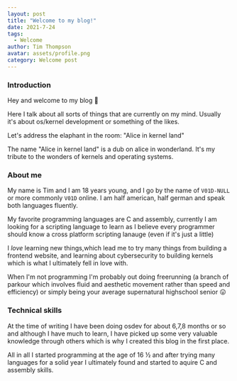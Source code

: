 ```yaml
---
layout: post
title: "Welcome to my blog!"
date: 2021-7-24
tags:
  - Welcome
author: Tim Thompson
avatar: assets/profile.png
category: Welcome post
---
```


### Introduction
Hey and welcome to my blog 👋

Here I talk about all sorts of things that are currently on my mind.
Usually it's about os/kernel development or something of the likes.

Let's address the elaphant in the room: "Alice in kernel land"

The name "Alice in kernel land" is a dub on alice in wonderland.
It's my tribute to the wonders of kernels and operating systems.

### About me
My name is Tim and I am 18 years young, and I go by the name of `V01D-NULL` or more commonly `V01D` online.
I am half american, half german and speak both languages fluently.

My favorite programming languages are C and assembly, currently I am looking for a 
scripting language to learn as I believe every programmer should know a cross platform scripting lanauge (even if it's just a little)

I _love_ learning new things,which lead me to try many things from building a frontend website, and learning about cybersecurity to building kernels which is what I ultimately fell in love with.

When I'm not programming I'm probably out doing freerunning (a branch of parkour which involves fluid and aesthetic movement rather than speed and efficiency) or simply being your average supernatural highschool senior 😛

### Technical skills
At the time of writing I have been doing osdev for about 6,7,8 months or so and although I have much to learn, I have picked up some very valuable knowledge through others which is why I created this blog in the first place.

All in all I started programming at the age of 16 ½ and after trying many languages for a solid year I ultimately found and started to aquire C and assembly skills.